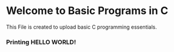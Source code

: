 # Welcome to Basic Programs in C 
This File is created to upload basic C programming essentials. 
### Printing HELLO WORLD! 
